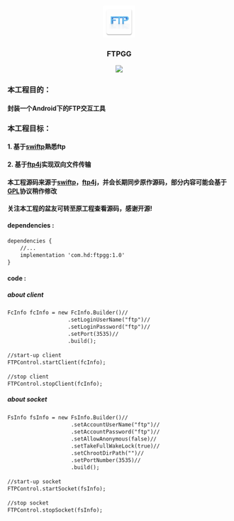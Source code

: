 <p align="center">
	<img width="72" height="72" src="art/ic_launcher-web.png"/>
</p>
<h3 align="center">FTPGG</h3>
<p align="center">
<a href="" target="_blank"><img src="https://img.shields.io/badge/release-v1.0-blue.svg"></img></a>
</p>


### **本工程目的**：

#### 封装一个Android下的FTP交互工具

### **本工程目标**：

#### 1. 基于[swiftp][0]熟悉ftp

#### 2. 基于[ftp4j][1]实现双向文件传输

#### **本工程源码来源于[swiftp][0]，[ftp4j][1]，并会长期同步原作源码，部分内容可能会基于[GPL](LICENSE)协议稍作修改**

#### **关注本工程的盆友可转至原工程查看源码，感谢开源!**

[0]: https://github.com/ppareit/swiftp
[1]: http://www.sauronsoftware.it/projects/ftp4j/

#### dependencies :

```
dependencies {
    //...
    implementation 'com.hd:ftpgg:1.0'
}
```

#### code :

##### about client

```
FcInfo fcInfo = new FcInfo.Builder()//
                   .setLoginUserName("ftp")//
                   .setLoginPassword("ftp")//
                   .setPort(3535)//
                   .build();
                   
//start-up client
FTPControl.startClient(fcInfo);

//stop client
FTPControl.stopClient(fcInfo);
```

##### about socket

```
FsInfo fsInfo = new FsInfo.Builder()//
                    .setAccountUserName("ftp")//
                    .setAccountPassword("ftp")//
                    .setAllowAnonymous(false)//
                    .setTakeFullWakeLock(true)//
                    .setChrootDirPath("")//
                    .setPortNumber(3535)//
                    .build();

//start-up socket
FTPControl.startSocket(fsInfo);

//stop socket
FTPControl.stopSocket(fsInfo);
```
